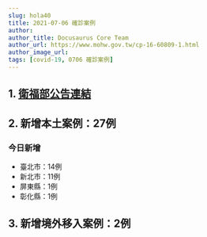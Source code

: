 ```yaml
---
slug: hola40
title: 2021-07-06 確診案例
author: 
author_title: Docusaurus Core Team
author_url: https://www.mohw.gov.tw/cp-16-60809-1.html
author_image_url: 
tags: [covid-19, 0706 確診案例]
---
```


## 1. [衛福部公告連結](https://www.cdc.gov.tw/Bulletin/Detail/UDshrp3kzpPt0FBWObobWQ?typeid=9)

## 2. 新增本土案例：27例

### 今日新增
* 臺北市：14例
* 新北市：11例
* 屏東縣：1例
* 彰化縣：1例

## 3. 新增境外移入案例：2例
